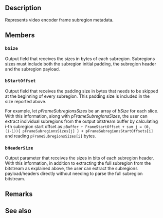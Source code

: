 ## Description

Represents video encoder frame subregion metadata.

## Members

### `bSize`

Output field that receives the sizes in bytes of each subregion. Subregions sizes must include both the subregion initial padding, the subregion header and the subregion payload.

### `bStartOffset`

Output field that receives the padding size in bytes that needs to be skipped at the beginning of every subregion. This padding size is included in the size reported above.

For example, let *pFrameSubregionsSizes* be an array of *bSize* for each slice. With this information, along with *pFrameSubregionsSizes*, the user can extract individual subregions from the output bitstream buffer by calculating i-th subregion start offset as `pBuffer + FrameStartOffset + sum j = (0, (i-1)){ pFrameSubregionsSizes[j] } + pFrameSubregionsStartOffsets[i]` and reading `pFrameSubregionsSizes[i]` bytes.

### `bHeaderSize`

Output parameter that receives the sizes in bits of each subregion header.
With this information, in addition to extracting the full subregion from the bitstream as explained above, the user can extract the subregions payload/headers directly without needing to parse the full subregion bitstream.

## Remarks

## See also